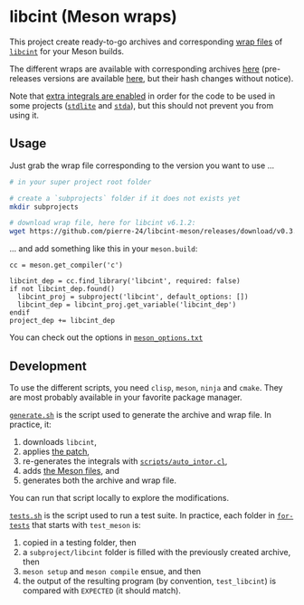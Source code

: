 # libcint (Meson wraps)

This project create ready-to-go archives and corresponding [wrap files](https://mesonbuild.com/Wrap-dependency-system-manual.html) of [`libcint`](https://github.com/sunqm/libcint) for your Meson builds.

The different wraps are available with corresponding archives [here](https://github.com/pierre-24/libcint-meson/releases/tag/v0.3.0) (pre-releases versions are available [here](https://github.com/pierre-24/libcint-meson/releases/tag/latest), but their hash changes without notice).

Note that [extra integrals are enabled](generate.patch) in order for the code to be used in some projects ([`stdlite`](https://github.com/pierre-24/stdlite) and [`stda`](https://github.com/grimme-lab/stda)), but this should not prevent you from using it.

## Usage

Just grab the wrap file corresponding to the version you want to use ...

```bash
# in your super project root folder

# create a `subprojects` folder if it does not exists yet
mkdir subprojects

# download wrap file, here for libcint v6.1.2:
wget https://github.com/pierre-24/libcint-meson/releases/download/v0.3.0/libcint_v6.1.2.wrap -O subprojects/libcint.wrap
```

... and add something like this in your `meson.build`:

```Meson
cc = meson.get_compiler('c')

libcint_dep = cc.find_library('libcint', required: false)
if not libcint_dep.found()
  libcint_proj = subproject('libcint', default_options: [])
  libcint_dep = libcint_proj.get_variable('libcint_dep')
endif
project_dep += libcint_dep
```

You can check out the options in [`meson_options.txt`](./for-meson/meson_options.txt)

## Development

To use the different scripts, you need `clisp`, `meson`, `ninja` and `cmake`.
They are most probably available in your favorite package manager.

[`generate.sh`](generate.sh) is the script used to generate the archive and wrap file. 
In practice, it:

1. downloads `libcint`, 
2. applies  [the patch](generate.patch), 
3. re-generates the integrals with [`scripts/auto_intor.cl`](https://github.com/sunqm/libcint/blob/master/scripts/auto_intor.cl),
4. adds [the Meson files](for-meson/), and 
5. generates both the archive and wrap file.

You can run that script locally to explore the modifications.

[`tests.sh`](test.sh) is the script used to run a test suite.
In practice, each folder in [`for-tests`](for-tests) that starts with `test_meson` is:

1. copied in a testing folder, then
2. a `subproject/libcint` folder is filled with the previously created archive,  then
3. `meson setup` and `meson compile` ensue, and then
4. the output of the resulting program (by convention, `test_libcint`) is compared with `EXPECTED` (it should match).

